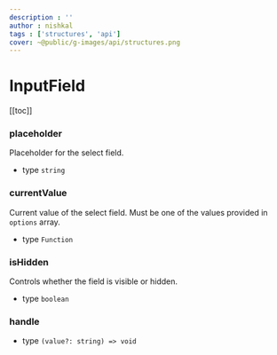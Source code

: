```yaml
---
description : ''
author : nishkal
tags : ['structures', 'api']
cover: ~@public/g-images/api/structures.png
---
```


# InputField

[[toc]]

### placeholder
Placeholder for the select field.
* type `string`

### currentValue
Current value of the select field. Must be one of the values provided in `options` array.
* type `Function`

### isHidden
Controls whether the field is visible or hidden.
* type `boolean`

### handle
* type `(value?: string) => void`